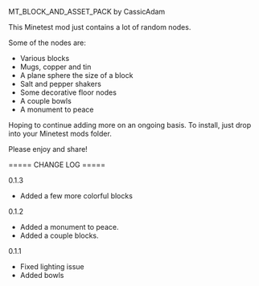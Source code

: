 MT_BLOCK_AND_ASSET_PACK by CassicAdam

This Minetest mod just contains a lot of random nodes.

Some of the nodes are:
- Various blocks
- Mugs, copper and tin
- A plane sphere the size of a block
- Salt and pepper shakers
- Some decorative floor nodes
- A couple bowls
- A monument to peace

Hoping to continue adding more on an ongoing basis.
To install, just drop into your Minetest mods folder.

Please enjoy and share!


===== CHANGE LOG =====

0.1.3
- Added a few more colorful blocks

0.1.2
- Added a monument to peace.
- Added a couple blocks.

0.1.1
- Fixed lighting issue
- Added bowls